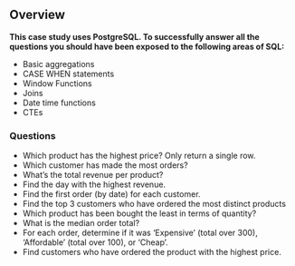 ##  Overview
**This case study uses PostgreSQL. To successfully answer all the questions you should have been exposed to the following areas of SQL:**  

- Basic aggregations  
- CASE WHEN statements  
- Window Functions  
- Joins  
- Date time functions  
- CTEs
  
### Questions  
- Which product has the highest price? Only return a single row.  
- Which customer has made the most orders?  
- What’s the total revenue per product?  
- Find the day with the highest revenue.  
- Find the first order (by date) for each customer.  
- Find the top 3 customers who have ordered the most distinct products  
- Which product has been bought the least in terms of quantity?  
- What is the median order total?  
- For each order, determine if it was ‘Expensive’ (total over 300), ‘Affordable’ (total over 100), or ‘Cheap’.  
- Find customers who have ordered the product with the highest price.  
